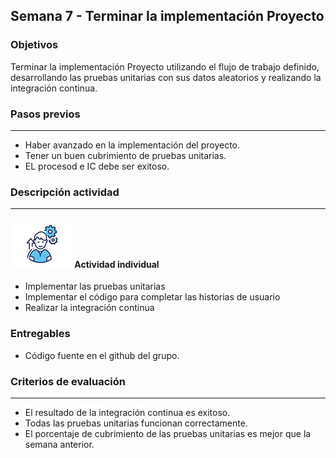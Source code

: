 ## Semana 7 - Terminar la implementación Proyecto

### Objetivos

Terminar la implementación Proyecto utilizando el flujo de trabajo definido, desarrollando las pruebas unitarias con sus datos aleatorios y realizando la integración continua.

### Pasos previos
---

*   Haber avanzado en la implementación del proyecto.
*   Tener un buen cubrimiento de pruebas unitarias. 
*   EL procesod e IC debe ser exitoso. 

### Descripción actividad
---
#### ![](./../../assets/images/individuo.png) Actividad individual
* Implementar las pruebas unitarias
* Implementar el código para completar las historias de usuario
* Realizar la integración continua

### Entregables

* Código fuente en el github del grupo.

### Criterios de evaluación
---
* El resultado de la integración continua es exitoso.
* Todas las pruebas unitarias funcionan correctamente. 
* El porcentaje de cubrimiento de las pruebas unitarias es mejor que la semana anterior.